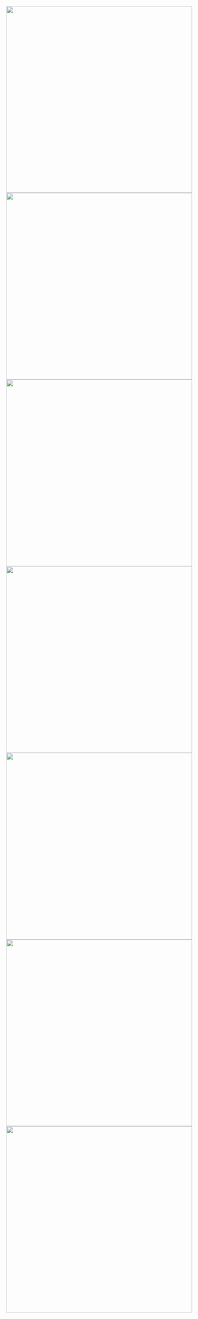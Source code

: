 <img src = "https://github.com/RAWAN3830/Bhagavad-Gita/assets/138647473/d3083cd9-e0cb-4eb5-a0ab-333b9fd2961d" height="500"/>
<img src = "https://github.com/RAWAN3830/Bhagavad-Gita/assets/138647473/cc63a8b5-8ac7-4b9c-81cb-4161f24023f5" height="500"/>
<img src = "https://github.com/RAWAN3830/Bhagavad-Gita/assets/138647473/f21361a5-5b6a-466c-866b-ea7621c2ec6a" height="500"/>
<img src = "https://github.com/RAWAN3830/Bhagavad-Gita/assets/138647473/848a214b-71b3-45b7-a77d-8a04c2606c3b" height="500"/>
<img src = "https://github.com/RAWAN3830/Bhagavad-Gita/assets/138647473/c095844a-2a73-4d91-bd0d-ac5267205d80" height="500"/>
<img src = "https://github.com/RAWAN3830/Bhagavad-Gita/assets/138647473/28af8609-b471-4cd5-b4bd-27fb01e60c35" height="500"/>
<img src = "https://github.com/RAWAN3830/Bhagavad-Gita/assets/138647473/6b9d7b62-7132-4bd3-a821-24111868dc81" height="500"/>

